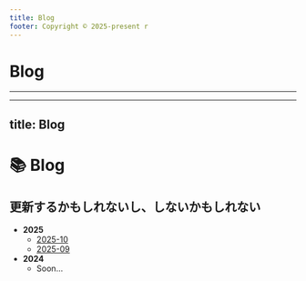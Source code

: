 ```yaml
---
title: Blog
footer: Copyright © 2025-present r
---
```

# Blog
---
---
title: Blog
---
# 📚 Blog
更新するかもしれないし、しないかもしれない
---
- **2025**
  - [2025-10](/blog/202510/)
  - [2025-09](/blog/202509/)
- **2024**
  - Soon...